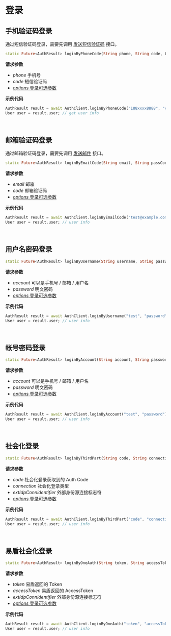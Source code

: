 # 登录

<LastUpdated/>

## 手机验证码登录

通过短信验证码登录，需要先调用 [发送短信验证码](./message.md##-发送短信) 接口。

```dart
static Future<AuthResult> loginByPhoneCode(String phone, String code, LoginOptions? options]) async
```

**请求参数**

* *phone* 手机号
* *code* 短信验证码
* [*options* 登录可选参数](../options.md#LoginOptions)

**示例代码**

```dart
AuthResult result = await AuthClient.loginByPhoneCode("188xxxx8888", "code");
User user = result.user; // get user info
```


<br>

## 邮箱验证码登录

通过邮箱验证码登录，需要先调用 [发送邮件](./message.md##-发送邮件) 接口。

```dart
static Future<AuthResult> loginByEmailCode(String email, String passCode, [LoginOptions? options]) async
```

**请求参数**

* *email* 邮箱
* *code* 邮箱验证码
* [*options* 登录可选参数](../options.md#LoginOptions)
  
**示例代码**

```dart
AuthResult result = await AuthClient.loginByEmailCode("test@example.com", "passCode");
User user = result.user; // user info
```

<br>

## 用户名密码登录

```dart
static Future<AuthResult> loginByUsername(String username, String password, [LoginOptions? options]) async
```

**请求参数**

* *account* 可以是手机号 / 邮箱 / 用户名
* *password* 明文密码
* [*options* 登录可选参数](../options.md#LoginOptions)

**示例代码**

```dart
AuthResult result = await AuthClient.loginByUsername("test", "password");
User user = result.user; // user info
```

<br>

## 帐号密码登录

```dart
static Future<AuthResult> loginByAccount(String account, String password, [LoginOptions? options]) async
```

**请求参数**

* *account* 可以是手机号 / 邮箱 / 用户名
* *password* 明文密码
* [*options* 登录可选参数](../options.md#LoginOptions)

**示例代码**

```dart
AuthResult result = await AuthClient.loginByAccount("test", "password");
User user = result.user; // user info
```


<br>


## 社会化登录

```dart
static Future<AuthResult> loginByThirdPart(String code, String connection, String extIdpConnidentifier, [LoginOptions? options]) async
```

**请求参数**

* *code* 社会化登录获取到的 Auth Code
* *connection* 社会化登录类型 
* *extIdpConnidentifier* 外部身份源连接标志符
* [*options* 登录可选参数](../options.md#LoginOptions)

**示例代码**

```dart
AuthResult result = await AuthClient.loginByThirdPart("code", "connection", "extIdpConnidentifier");
User user = result.user; // user info
```

<br>

## 易盾社会化登录

```dart
static Future<AuthResult> loginByOneAuth(String token, String accessToken, String extIdpConnidentifier, [LoginOptions? options]) async
```

**请求参数**

* *token* 易盾返回的 Token
* *accessToken* 易盾返回的 AccessToken
* *extIdpConnidentifier* 外部身份源连接标志符
* [*options* 登录可选参数](../options.md#LoginOptions)

**示例代码**

```dart
AuthResult result = await AuthClient.loginByOneAuth("token", "accessToken", "extIdpConnidentifier");
User user = result.user; // user info
```

<br>

